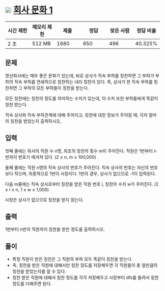 # <img src="https://d2gd6pc034wcta.cloudfront.net/tier/12.svg" class="solvedac-tier" width=20> [회사 문화 1](https://www.acmicpc.net/problem/14267)

<div class="col-md-12">
			<div class="table-responsive">
				<table class="table" id="problem-info">
				<thead>
				<tr>
									<th style="width:16%;">시간 제한</th>
					<th style="width:16%;">메모리 제한</th>
					<th style="width:17%;">제출</th>
					<th style="width:17%;">정답</th>
					<th style="width:17%;">맞은 사람</th>
					<th style="width:17%;">정답 비율</th>
								</tr>
				</thead>
				<tbody>
				<tr>
				<td>2 초 </td>
				<td>512 MB</td>
									<td>1680</td>
					<td>650</td>
					<td>496</td>
					<td>40.325%</td>
								</tr>
				</tbody>
				</table>
			</div>
</div>

## 문제
영선회사에는 매우 좋은 문화가 있는데, 바로 상사가 직속 부하를 칭찬하면 그 부하가 부하의 직속 부하를 연쇄적으로 칭찬하는 내리 칭찬이 있다. 즉, 상사가 한 직속 부하를 칭찬하면 그 부하의 모든 부하들이 칭찬을 받는다.

모든 칭찬에는 칭찬의 정도를 의미하는 수치가 있는데, 이 수치 또한 부하들에게 똑같이 칭찬 받는다.

직속 상사와 직속 부하관계에 대해 주어지고, 칭찬에 대한 정보가 주어질 때, 각자 얼마의 칭찬을 받았는지 출력하시오,

## 입력
첫째 줄에는 회사의 직원 수 n명, 최초의 칭찬의 횟수 m이 주어진다. 직원은 1번부터 n번까지 번호가 매겨져 있다. (2 ≤ n, m ≤ 100,000)

둘째 줄에는 직원 n명의 직속 상사의 번호가 주어진다. 직속 상사의 번호는 자신의 번호보다 작으며, 최종적으로 1번이 사장이다. 1번의 경우, 상사가 없으므로 -1이 입력된다.

다음 m줄에는 직속 상사로부터 칭찬을 받은 직원 번호 i, 칭찬의 수치 w가 주어진다. (2 ≤ i ≤ n, 1 ≤ w ≤ 1,000)

사장은 상사가 없으므로 칭찬을 받지 않는다.

## 출력
1번부터 n번의 직원까지 칭찬을 받은 정도를 출력하시오.

## 풀이
 - 특정 직원이 받은 칭찬은 그 직원의 부하 모두 똑같이 칭찬을 받는다.
 - 즉, 칭찬을 받은 직원에 대해서만 칭찬 정도를 저장해두면 각 직원들이 총 얼만큼의 칭찬을 받았는지를 알 수 있다.
 - 칭찬 받은 직원에 대해서 칭찬 정도를 각각 저장해두고 사장부터 dfs를 돌려서 칭찬 정도를 더해주면 된다.
